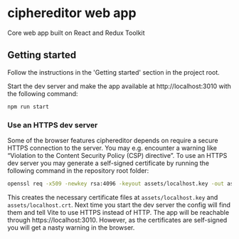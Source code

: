 
# ciphereditor web app

Core web app built on React and Redux Toolkit

## Getting started

Follow the instructions in the 'Getting started' section in the project root.

Start the dev server and make the app available at http://localhost:3010 with the following command:

```bash
npm run start
```

### Use an HTTPS dev server

Some of the browser features ciphereditor depends on require a secure HTTPS connection to the server. You may e.g. encounter a warning like “Violation to the Content Security Policy (CSP) directive”. To use an HTTPS dev server you may generate a self-signed certificate by running the following command in the repository root folder:

```bash
openssl req -x509 -newkey rsa:4096 -keyout assets/localhost.key -out assets/localhost.crt -sha256 -days 365 -nodes -subj '/CN=localhost'
```

This creates the necessary certificate files at `assets/localhost.key` and `assets/localhost.crt`. Next time you start the dev server the config will find them and tell Vite to use HTTPS instead of HTTP. The app will be reachable through https://localhost:3010. However, as the certificates are self-signed you will get a nasty warning in the browser.
